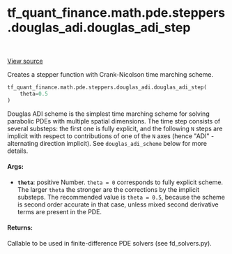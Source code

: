 <div itemscope itemtype="http://developers.google.com/ReferenceObject">
<meta itemprop="name" content="tf_quant_finance.math.pde.steppers.douglas_adi.douglas_adi_step" />
<meta itemprop="path" content="Stable" />
</div>

# tf_quant_finance.math.pde.steppers.douglas_adi.douglas_adi_step

<!-- Insert buttons and diff -->

<table class="tfo-notebook-buttons tfo-api" align="left">
</table>

<a target="_blank" href="https://github.com/google/tf-quant-finance/blob/master/tf_quant_finance/math/pde/steppers/douglas_adi.py">View source</a>



Creates a stepper function with Crank-Nicolson time marching scheme.

```python
tf_quant_finance.math.pde.steppers.douglas_adi.douglas_adi_step(
    theta=0.5
)
```



<!-- Placeholder for "Used in" -->

Douglas ADI scheme is the simplest time marching scheme for solving parabolic
PDEs with multiple spatial dimensions. The time step consists of several
substeps: the first one is fully explicit, and the following `N` steps are
implicit with respect to contributions of one of the `N` axes (hence "ADI" -
alternating direction implicit). See `douglas_adi_scheme` below for more
details.

#### Args:


* <b>`theta`</b>: positive Number. `theta = 0` corresponds to fully explicit scheme.
The larger `theta` the stronger are the corrections by the implicit
substeps. The recommended value is `theta = 0.5`, because the scheme is
second order accurate in that case, unless mixed second derivative terms are
present in the PDE.

#### Returns:

Callable to be used in finite-difference PDE solvers (see fd_solvers.py).
